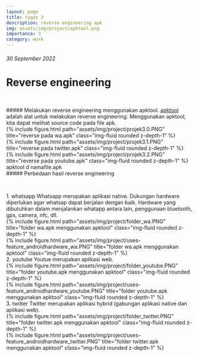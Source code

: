 ```yaml
---
layout: page
title: tugas 3
description: reverse engineering apk
img: assets/img/project/apktool.png
importance: 3
category: work
---
```


###### 30 September 2022
# Reverse engineering

<pre >

</pre >

##### Melakukan reverse engineering menggunakan apktool.
 <a href="https://github.com/iBotPeaches/Apktool" target="_blank">apktool</a> adalah alat untuk melakukan reverse engineering. Menggunakan apktool, kita dapat melihat source code pada file apk.


<div class="row">
    <div class="col-sm mt-3 mt-md-0">
        {% include figure.html path="assets/img/project/projek3.0.PNG" title="reverse pada wa.apk" class="img-fluid rounded z-depth-1" %}
    </div>
</div>

<div class="row">
    <div class="col-sm mt-3 mt-md-0">
        {% include figure.html path="assets/img/project/projek3.1.PNG" title="reverse pada twitter.apk" class="img-fluid rounded z-depth-1" %}
    </div>
</div>

<div class="row">
    <div class="col-sm mt-3 mt-md-0">
        {% include figure.html path="assets/img/project/projek3.2.PNG" title="reverse pada youtube.apk" class="img-fluid rounded z-depth-1" %}
    </div>
</div>


<div class="caption">
    apktool d namafile.apk
</div>


##### Perbedaan hasil reverse engineering

<pre >

</pre >

1. whatsapp
    Whatsapp merupakan aplikasi native. Dukungan hardware diperlukan agar whatsap dapat berjalan dengan baik. Hardware yang dibutuhkan dalam menjalankan whatapp antara lain, penggunaan bluetooth, gps, camera, nfc, dll.
    <div class="row">
        <div class="col-sm mt-3 mt-md-0">
            {% include figure.html path="assets/img/project/folder_wa.PNG" title="folder wa.apk menggunakan apktool" class="img-fluid rounded z-depth-1" %}
        </div>

        <div class="col-sm mt-3 mt-md-0">
            {% include figure.html path="assets/img/project/uses-feature_androidhardware_wa.PNG" title="folder wa.apk menggunakan apktool" class="img-fluid rounded z-depth-1" %}
        </div>

    </div>

2. youtube
    Youtue merupakan aplikasi web.

    <div class="row">
        <div class="col-sm mt-3 mt-md-0">
            {% include figure.html path="assets/img/project/folder_youtube.PNG" title="folder youtube.apk menggunakan apktool" class="img-fluid rounded z-depth-1" %}
        </div>

        <div class="col-sm mt-3 mt-md-0">
            {% include figure.html path="assets/img/project/uses-feature_androidhardware_youtube.PNG" title="folder youtube.apk menggunakan apktool" class="img-fluid rounded z-depth-1" %}
        </div>
    </div>

3. twitter
    Twitter merupakan aplikasi hybrid (gabungan aplikasi native dan aplikasi web).

    <div class="row">
        <div class="col-sm mt-3 mt-md-0">
            {% include figure.html path="assets/img/project/folder_twitter.PNG" title="folder twitter.apk menggunakan apktool" class="img-fluid rounded z-depth-1" %}
        </div>

        <div class="col-sm mt-3 mt-md-0">
            {% include figure.html path="assets/img/project/uses-feature_androidhardware_twitter.PNG" title="folder twitter.apk menggunakan apktool" class="img-fluid rounded z-depth-1" %}
        </div>
    </div>